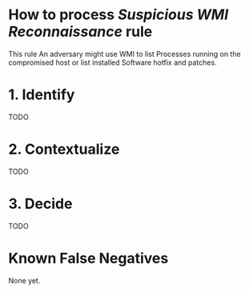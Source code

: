 # How to process *Suspicious WMI Reconnaissance* rule
This rule An adversary might use WMI to list Processes running on the compromised host or list installed Software hotfix and patches.

# 1. Identify
TODO

# 2. Contextualize
TODO

# 3. Decide
TODO

# Known False Negatives
None yet.
